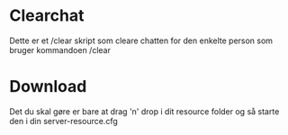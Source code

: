 # Clearchat
Dette er et /clear skript som cleare chatten for den enkelte person som bruger kommandoen /clear


# Download
Det du skal gøre er bare at drag 'n' drop i dit resource folder og så starte den i din server-resource.cfg
